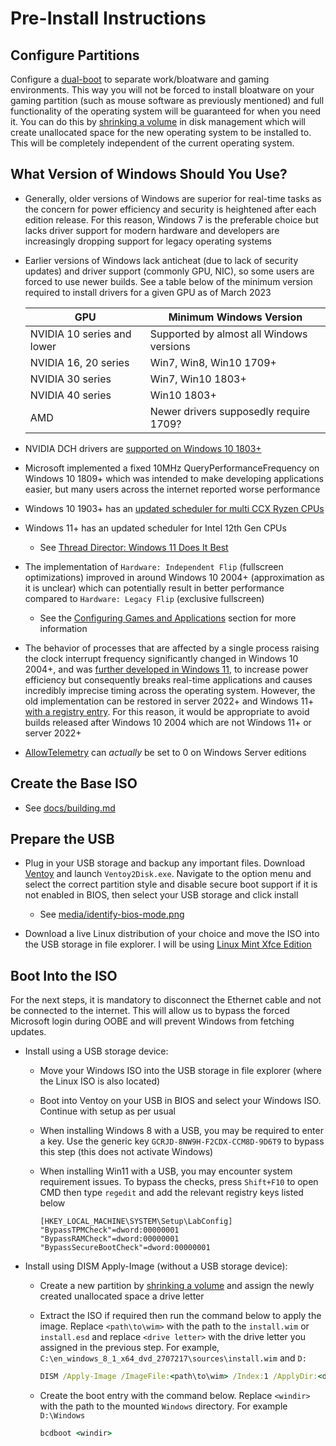 # Pre-Install Instructions

## Configure Partitions

Configure a [dual-boot](https://en.wikipedia.org/wiki/Multi-booting) to separate work/bloatware and gaming environments. This way you will not be forced to install bloatware on your gaming partition (such as mouse software as previously mentioned) and full functionality of the operating system will be guaranteed for when you need it. You can do this by [shrinking a volume](https://docs.microsoft.com/en-us/windows-server/storage/disk-management/shrink-a-basic-volume) in disk management which will create unallocated space for the new operating system to be installed to. This will be completely independent of the current operating system.

## What Version of Windows Should You Use?

- Generally, older versions of Windows are superior for real-time tasks as the concern for power efficiency and security is heightened after each edition release. For this reason, Windows 7 is the preferable choice but lacks driver support for modern hardware and developers are increasingly dropping support for legacy operating systems

- Earlier versions of Windows lack anticheat (due to lack of security updates) and driver support (commonly GPU, NIC), so some users are forced to use newer builds. See a table below of the minimum version required to install drivers for a given GPU as of March 2023

    |GPU|Minimum Windows Version|
    |---|---|
    |NVIDIA 10 series and lower|Supported by almost all Windows versions|
    |NVIDIA 16, 20 series|Win7, Win8, Win10 1709+|
    |NVIDIA 30 series|Win7, Win10 1803+|
    |NVIDIA 40 series|Win10 1803+|
    |AMD|Newer drivers supposedly require 1709?|

- NVIDIA DCH drivers are [supported on Windows 10 1803+](https://nvidia.custhelp.com/app/answers/detail/a_id/4777/~/nvidia-dch%2Fstandard-display-drivers-for-windows-10-faq)

- Microsoft implemented a fixed 10MHz QueryPerformanceFrequency on Windows 10 1809+ which was intended to make developing applications easier, but many users across the internet reported worse performance

- Windows 10 1903+ has an [updated scheduler for multi CCX Ryzen CPUs](https://i.redd.it/y8nxtm08um331.png)

- Windows 11+ has an updated scheduler for Intel 12th Gen CPUs

    - See [Thread Director: Windows 11 Does It Best](https://www.anandtech.com/show/16959/intel-innovation-alder-lake-november-4th/3)

- The implementation of ``Hardware: Independent Flip`` (fullscreen optimizations) improved in around Windows 10 2004+ (approximation as it is unclear) which can potentially result in better performance compared to ``Hardware: Legacy Flip`` (exclusive fullscreen)

    - See the [Configuring Games and Applications](/docs/post-install.md#configuring-games-and-applications) section for more information

- The behavior of processes that are affected by a single process raising the clock interrupt frequency significantly changed in Windows 10 2004+, and was [further developed in Windows 11](/media/windows11-timeapi-changes.png), to increase power efficiency but consequently breaks real-time applications and causes incredibly imprecise timing across the operating system. However, the old implementation can be restored in server 2022+ and Windows 11+ [with a registry entry](/docs/research.md#fixing-timing-precision-in-windows-after-the-great-rule-change). For this reason, it would be appropriate to avoid builds released after Windows 10 2004 which are not Windows 11+ or server 2022+

- [AllowTelemetry](https://admx.help/?Category=Windows_10_2016&Policy=Microsoft.Policies.DataCollection::AllowTelemetry) can *actually* be set to 0 on Windows Server editions

## Create the Base ISO

- See [docs/building.md](/docs/building.md)

## Prepare the USB

- Plug in your USB storage and backup any important files. Download [Ventoy](https://github.com/ventoy/Ventoy/releases) and launch ``Ventoy2Disk.exe``. Navigate to the option menu and select the correct partition style and disable secure boot support if it is not enabled in BIOS, then select your USB storage and click install

    - See [media/identify-bios-mode.png](/media/identify-bios-mode.png)

- Download a live Linux distribution of your choice and move the ISO into the USB storage in file explorer. I will be using [Linux Mint Xfce Edition](https://www.linuxmint.com/download.php)

## Boot Into the ISO

For the next steps, it is mandatory to disconnect the Ethernet cable and not be connected to the internet. This will allow us to bypass the forced Microsoft login during OOBE and will prevent Windows from fetching updates.

- Install using a USB storage device:

    - Move your Windows ISO into the USB storage in file explorer (where the Linux ISO is also located)

    - Boot into Ventoy on your USB in BIOS and select your Windows ISO. Continue with setup as per usual

    - When installing Windows 8 with a USB, you may be required to enter a key. Use the generic key ``GCRJD-8NW9H-F2CDX-CCM8D-9D6T9`` to bypass this step (this does not activate Windows)

    - When installing Win11 with a USB, you may encounter system requirement issues. To bypass the checks, press ``Shift+F10`` to open CMD then type ``regedit`` and add the relevant registry keys listed below

        ```
        [HKEY_LOCAL_MACHINE\SYSTEM\Setup\LabConfig]
        "BypassTPMCheck"=dword:00000001
        "BypassRAMCheck"=dword:00000001
        "BypassSecureBootCheck"=dword:00000001
        ```

- Install using DISM Apply-Image (without a USB storage device):

    - Create a new partition by [shrinking a volume](https://docs.microsoft.com/en-us/windows-server/storage/disk-management/shrink-a-basic-volume) and assign the newly created unallocated space a drive letter

    - Extract the ISO if required then run the command below to apply the image. Replace ``<path\to\wim>`` with the path to the ``install.wim`` or ``install.esd`` and replace ``<drive letter>`` with the drive letter you assigned in the previous step. For example, ``C:\en_windows_8_1_x64_dvd_2707217\sources\install.wim`` and ``D:``

        ```bat
        DISM /Apply-Image /ImageFile:<path\to\wim> /Index:1 /ApplyDir:<drive letter>
        ```

    - Create the boot entry with the command below. Replace ``<windir>`` with the path to the mounted ``Windows`` directory. For example ``D:\Windows``

        ```bat
        bcdboot <windir>
        ```
